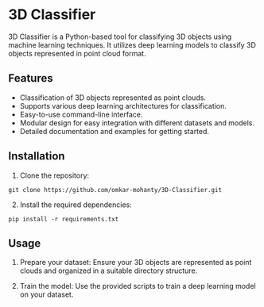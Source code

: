 # 3D Classifier

3D Classifier is a Python-based tool for classifying 3D objects using machine learning techniques. It utilizes deep learning models to classify 3D objects represented in point cloud format.

## Features

- Classification of 3D objects represented as point clouds.
- Supports various deep learning architectures for classification.
- Easy-to-use command-line interface.
- Modular design for easy integration with different datasets and models.
- Detailed documentation and examples for getting started.

## Installation

1. Clone the repository:

`git clone https://github.com/omkar-mohanty/3D-Classifier.git`


2. Install the required dependencies:

`pip install -r requirements.txt`

## Usage

1. Prepare your dataset: Ensure your 3D objects are represented as point clouds and organized in a suitable directory structure.

2. Train the model: Use the provided scripts to train a deep learning model on your dataset.
